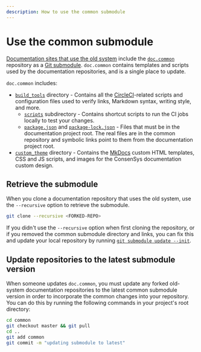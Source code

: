 ```yaml
---
description: How to use the common submodule
---
```


# Use the common submodule

[Documentation sites that use the old system](../overview/index.md#documentation-sites-that-use-the-old-system)
include the [`doc.common`](https://github.com/ConsenSys/doc.common) repository as a
[Git submodule](https://git-scm.com/book/en/v2/Git-Tools-Submodules).
`doc.common` contains templates and scripts used by the documentation repositories, and is a single place to update.

`doc.common` includes:

- [`build_tools`](https://github.com/ConsenSys/doc.common/tree/master/build_tools) directory - Contains all the [CircleCI](https://circleci.com/)-related scripts and configuration files used to verify links, Markdown syntax, writing style, and more.
  - [`scripts`](https://github.com/Consensys/doc.common/tree/master/build_tools/scripts) subdirectory - Contains shortcut scripts to run the CI jobs locally to test your changes.
  - [`package.json`](https://github.com/ConsenSys/doc.common/blob/master/build_tools/package.json) and [`package-lock.json`](https://github.com/ConsenSys/doc.common/blob/master/build_tools/package-lock.json) - Files that must be in the documentation project root.
    The real files are in the common repository and symbolic links point to them from the documentation project root.
- [`custom_theme`](https://github.com/Consensys/doc.common/tree/master/custom_theme) directory - Contains the [MkDocs](https://www.mkdocs.org/) custom HTML templates, CSS and JS scripts, and images for the ConsenSys documentation custom design.

## Retrieve the submodule

When you clone a documentation repository that uses the old system, use the `--recursive` option to retrieve the submodule.

```bash
git clone --recursive <FORKED-REPO>
```

If you didn't use the `--recursive` option when first cloning the repository, or if you removed the common submodule
directory and links, you can fix this and update your local repository by running
[`git submodule update --init`](https://git-scm.com/docs/git-submodule#Documentation/git-submodule.txt-update--init--remote-N--no-fetch--no-recommend-shallow-f--force--checkout--rebase--merge--referenceltrepositorygt--depthltdepthgt--recursive--jobsltngt--no-single-branch--ltpathgt82308203).

## Update repositories to the latest submodule version

When someone updates `doc.common`, you must update any forked old-system documentation repositories to the latest common
submodule version in order to incorporate the common changes into your repository.
You can do this by running the following commands in your project's root directory:

```bash
cd common
git checkout master && git pull
cd ..
git add common
git commit -m "updating submodule to latest"
```
